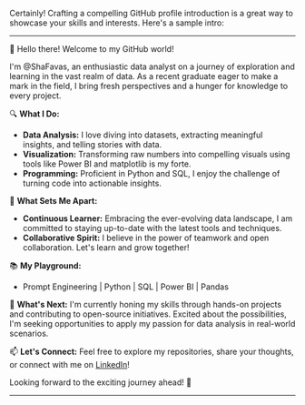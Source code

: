 Certainly! Crafting a compelling GitHub profile introduction is a great way to showcase your skills and interests. Here's a sample intro:

---

👋 Hello there! Welcome to my GitHub world!

I'm @ShaFavas, an enthusiastic data analyst on a journey of exploration and learning in the vast realm of data. As a recent graduate eager to make a mark in the field, I bring fresh perspectives and a hunger for knowledge to every project.

🔍 **What I Do:**
- **Data Analysis:** I love diving into datasets, extracting meaningful insights, and telling stories with data.
- **Visualization:** Transforming raw numbers into compelling visuals using tools like Power BI and matplotlib is my forte.
- **Programming:** Proficient in Python and SQL, I enjoy the challenge of turning code into actionable insights.

🚀 **What Sets Me Apart:**
- **Continuous Learner:** Embracing the ever-evolving data landscape, I am committed to staying up-to-date with the latest tools and techniques.
- **Collaborative Spirit:** I believe in the power of teamwork and open collaboration. Let's learn and grow together!

📚 **My Playground:**
- Prompt Engineering | Python | SQL | Power BI | Pandas

🌱 **What's Next:**
I'm currently honing my skills through hands-on projects and contributing to open-source initiatives. Excited about the possibilities, I'm seeking opportunities to apply my passion for data analysis in real-world scenarios.

📫 **Let's Connect:**
Feel free to explore my repositories, share your thoughts, or connect with me on [LinkedIn](https://www.linkedin.com/in/favas-hakkeem-sha/)!

Looking forward to the exciting journey ahead! 🚀

---

<!---
ShaFavas/ShaFavas is a ✨ special ✨ repository because its `README.md` (this file) appears on your GitHub profile.
You can click the Preview link to take a look at your changes.
--->
